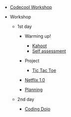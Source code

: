 * [Codecool Workshop](README.md)

* Workshop

  * 1st day

    * Warming up!  

      * [Kahoot](workshop/3-kahoot.md)
	  * [Self assessment](workshop/4-self-assessment.md)

	* Project

	  * [Tic Tac Toe](workshop/tic-tac-toe.md)
    * [Netflix 1.0](workshop/netflix.md)
    * [Planning](workshop/planning.md)

  * 2nd day

    * [Coding Dojo](workshop/10-coding-dojo.md)
